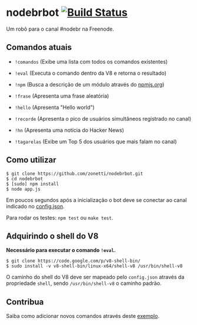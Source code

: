 # nodebrbot [![Build Status](https://secure.travis-ci.org/zonetti/nodebrbot.png)](http://travis-ci.org/zonetti/nodebrbot)

Um robô para o canal #nodebr na Freenode.

## Comandos atuais

* `!comandos` (Exibe uma lista com todos os comandos existentes)

* `!eval` <comando> (Executa o comando dentro da V8 e retorna o resultado)

* `!npm` <modulo> (Busca a descrição de um módulo através do [npmjs.org][npm])

* `!frase` (Apresenta uma frase aleatória)

* `!hello` (Apresenta "Hello world")

* `!recorde` (Apresenta o pico de usuários simultâneos registrado no canal)

* `!hn` (Apresenta uma notícia do Hacker News)

* `!tagarelas` (Exibe um Top 5 dos usuários que mais falam no canal)

## Como utilizar

    $ git clone https://github.com/zonetti/nodebrbot.git
    $ cd nodebrbot
    $ [sudo] npm install
    $ node app.js

Em poucos segundos após a inicialização o bot deve se conectar ao canal indicado no [config.json][config].

Para rodar os testes: `npm test` ou `make test`.

## Adquirindo o shell do V8

**Necessário para executar o comando `!eval`.**

    $ git clone https://code.google.com/p/v8-shell-bin/
    $ sudo install -v v8-shell-bin/linux-x64/shell-v8 /usr/bin/shell-v8

O caminho do shell do V8 deve ser mapeado pelo `config.json` através da propriedade `shell`, sendo `/usr/bin/shell-v8` o caminho padrão.

## Contribua

Saiba como adicionar novos comandos através deste [exemplo][exemplo].

[exemplo]: https://github.com/zonetti/nodebrbot/blob/master/src/commands/hello.js
[config]: https://github.com/zonetti/nodebrbot/blob/master/config.json
[npm]: https://npmjs.org/
